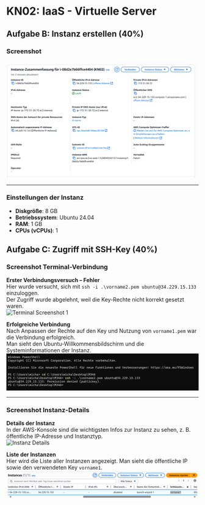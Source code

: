 # KN02: IaaS - Virtuelle Server

## Aufgabe B: Instanz erstellen (40%)

### Screenshot
![Instanz Screenshot](https://github.com/michaeleaton212/Modul-346---AWS-Academy-Learner-Lab/blob/main/screen_detail_Kn02.png)

---

### Einstellungen der Instanz

- **Diskgröße**: 8 GB  
- **Betriebssystem**: Ubuntu 24.04  
- **RAM**: 1 GB  
- **CPUs (vCPUs)**: 1  

## Aufgabe C: Zugriff mit SSH-Key (40%)

### Screenshot Terminal-Verbindung

**Erster Verbindungsversuch – Fehler**  
Hier wurde versucht, sich mit `ssh -i .\vorname2.pem ubuntu@34.229.15.133` einzuloggen.  
Der Zugriff wurde abgelehnt, weil die Key-Rechte nicht korrekt gesetzt waren.  
![Terminal Screenshot 1]([terminal1.png](https://github.com/michaeleaton212/Modul-346---AWS-Academy-Learner-Lab/blob/main/terminal1.png))

**Erfolgreiche Verbindung**  
Nach Anpassen der Rechte auf den Key und Nutzung von `vorname1.pem` war die Verbindung erfolgreich.  
Man sieht den Ubuntu-Willkommensbildschirm und die Systeminformationen der Instanz.  
![Terminal Screenshot 2](terminal2.png)

---

### Screenshot Instanz-Details

**Details der Instanz**  
In der AWS-Konsole sind die wichtigsten Infos zur Instanz zu sehen, z. B. öffentliche IP-Adresse und Instanztyp.  
![Instanz Details]([screen_detail_Kn02.png](https://github.com/michaeleaton212/Modul-346---AWS-Academy-Learner-Lab/blob/main/terminal2.png))

**Liste der Instanzen**  
Hier wird die Liste aller Instanzen angezeigt. Man sieht die öffentliche IP sowie den verwendeten Key `vorname1`.  
![Instanz Liste](https://github.com/michaeleaton212/Modul-346---AWS-Academy-Learner-Lab/blob/main/screen3.png)
